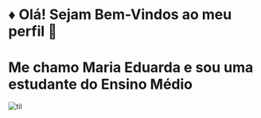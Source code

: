 # ♦ Olá! Sejam Bem-Vindos ao meu perfil 👾
# Me chamo Maria Eduarda e sou uma estudante do Ensino Médio
![til](https://www.gifcen.com/wp-content/uploads/2022/01/meme-gif-3.gif)
